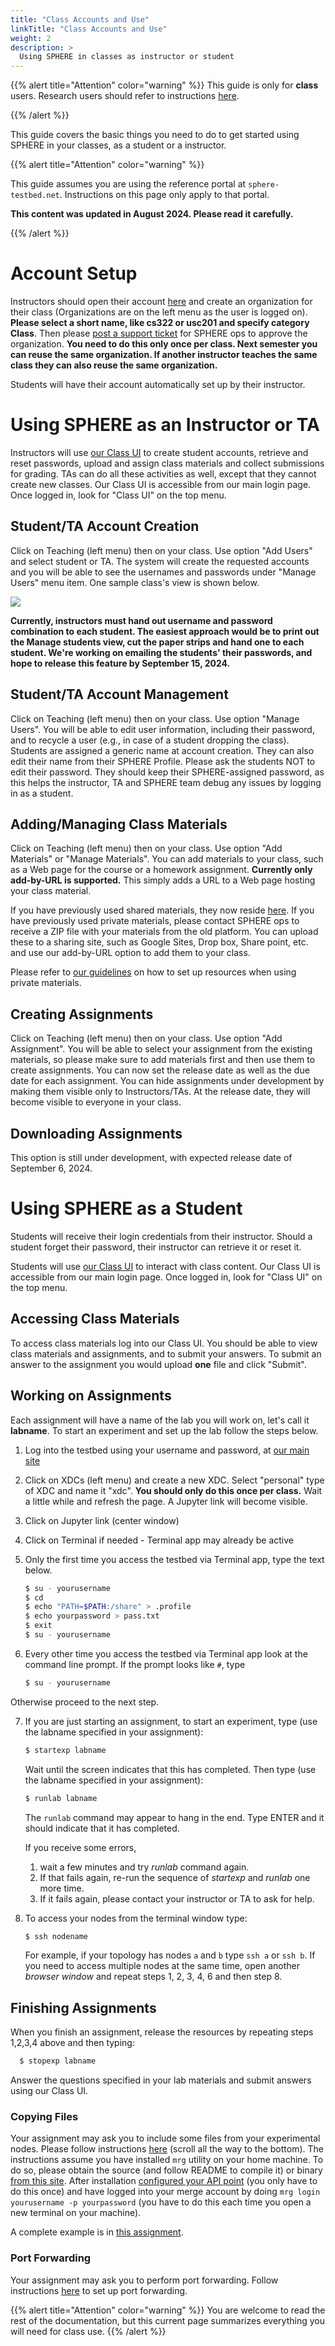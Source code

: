 ```yaml
---
title: "Class Accounts and Use"
linkTitle: "Class Accounts and Use"
weight: 2
description: >
  Using SPHERE in classes as instructor or student
---
```


{{% alert title="Attention" color="warning" %}}
This guide is only for **class** users. Research users should refer to instructions <a href="../getting-started">here</a>.

{{% /alert %}}

This guide covers the basic things you need to do to get started using SPHERE in your classes, as a student or a instructor.

{{% alert title="Attention" color="warning" %}}

This guide assumes you are using the reference portal at `sphere-testbed.net`. Instructions on this page only apply to that portal.

**This content was updated in August 2024. Please read it carefully.**

{{% /alert %}}

# Account Setup


Instructors should open their account <a href="https://launch.sphere-testbed.net">here</a> and create an organization for their class (Organizations are on the left menu as the user is logged on). **Please select a short name, like cs322 or usc201 and specify category Class**. Then please [post a support ticket](mailto:contact-project+mergetb-support-email@incoming.gitlab.com) for SPHERE ops to approve the organization. **You need to do this only once per class. Next semester you can reuse the same organization. If another instructor teaches the same class they can also reuse the same organization.**

Students will have their account automatically set up by their instructor.

# Using SPHERE as an Instructor or TA

Instructors will use <a href="https://edu.sphere-testbed.net">our Class UI</a> to create student accounts, retrieve and reset passwords, upload and assign class materials and collect submissions for grading. TAs can do all these activities as well, except that they cannot create new classes. Our Class UI is accessible from our main login page. Once logged in, look for "Class UI" on the top menu.

## Student/TA Account Creation

Click on Teaching (left menu) then on your class. Use option "Add Users" and select student or TA. The system will create the requested accounts and you will be able to see the usernames and passwords under "Manage Users" menu item. One sample class's view is shown below.

![](teacherview.png)

**Currently, instructors must hand out username and password combination to each student. The easiest approach would be to print out the Manage students view, cut the paper strips and hand one to each student. We're working on emailing the students' their passwords, and hope to release this feature by September 15, 2024.**

## Student/TA Account Management

Click on Teaching (left menu) then on your class. Use option "Manage Users".  You will be able to edit user information, including their password, and to recycle a user (e.g., in case of a student dropping the class). Students are assigned a generic name at account creation. They can also edit their name from their SPHERE Profile. Please ask the students NOT to edit their password. They should keep their SPHERE-assigned password, as this helps the instructor, TA and SPHERE team debug any issues by logging in as a student.

## Adding/Managing Class Materials

Click on Teaching (left menu) then on your class. Use option "Add Materials" or "Manage Materials". You can add materials to your class, such as a Web page for the course or a homework assignment. **Currently only add-by-URL is supported.** This simply adds a URL to a Web page hosting your class material.

If you have previously used shared materials, they now reside <a href="https://jelenamirkovic.github.io/sphere-education.github.io/">here</a>. If you have previously used private materials, please contact SPHERE ops to receive a ZIP file with your materials from the old platform. You can upload these to a sharing site, such as Google Sites, Drop box, Share point, etc. and use our add-by-URL option to add them to your class.

Please refer to [our guidelines](../classes/private/) on how to set up resources when using private materials.

## Creating Assignments

Click on Teaching (left menu) then on your class. Use option "Add Assignment". You will be able to select your assignment from the existing materials, so please make sure to add materials first and then use them to create assignments. You can now set the release date as well as the due date for each assignment. You can hide assignments under development by making them visible only to Instructors/TAs. At the release date, they will become visible to everyone in your class.

## Downloading Assignments

This option is still under development, with expected release date of September 6, 2024.

# Using SPHERE as a Student

Students will receive their login credentials from their instructor. Should a student forget their password, their instructor can retrieve it or reset it. 

Students will use <a href="https://edu.sphere-testbed.net">our Class UI</a> to interact with class content. Our Class UI is accessible from our main login page. Once logged in, look for "Class UI" on the top menu.

## Accessing Class Materials

To access class materials log into our Class UI. You should be able to view class materials and assignments, and to submit your answers.  To submit an answer to the assignment you would upload **one** file and click "Submit".

## Working on Assignments

Each assignment will have a name of the lab you will work on, let's call it **labname**. To start an experiment and set up the lab follow the steps below.
1. Log into the testbed using your username and password, at <a href="https://launch.sphere-testbed.net">our main site</a>
2. Click on XDCs (left menu) and create a new XDC. Select "personal" type of XDC and name it "xdc". **You should only do this once per class.** Wait a little while and refresh the page. A Jupyter link will become visible.
3. Click on Jupyter link (center window)
4. Click on Terminal if needed - Terminal app may already be active

5. Only the first time you access the testbed via Terminal app, type the text below.
    ```bash
    $ su - yourusername
    $ cd
    $ echo "PATH=$PATH:/share" > .profile
    $ echo yourpassword > pass.txt
    $ exit
    $ su - yourusername
    ```
6. Every other time you access the testbed via Terminal app look at the command line prompt. If the prompt looks like `#`, type
    ```bash
    $ su - yourusername
    ```

Otherwise proceed to the next step.

7. If you are just starting an assignment, to start an experiment, type (use the labname specified in your assignment):
    ```bash
    $ startexp labname
    ```
    Wait until the screen indicates that this has completed. Then type (use the labname specified in your assignment):
    ```bash
    $ runlab labname
    ```
    The `runlab` command may appear to hang in the end. Type ENTER and it should indicate that it has completed.

    If you receive some errors, 
    1. wait a few minutes and try *runlab* command again. 
    2. If that fails again, re-run the sequence of *startexp* and *runlab* one more time. 
    3. If it fails again, please contact your instructor or TA to ask for help.

8. To access your nodes from the terminal window type:
    ```bash
    $ ssh nodename
    ```
    For example, if your topology has nodes `a` and `b` type `ssh a` or `ssh b`. If you need to access multiple nodes at the same time, open another *browser window* and repeat steps 1, 2, 3, 4, 6 and then step 8.

## Finishing Assignments

When you finish an assignment, release the resources by repeating steps 1,2,3,4 above and then typing:
```bash
  $ stopexp labname
```
Answer the questions specified in your lab materials and submit answers using our Class UI.

### Copying Files

Your assignment may ask you to include some files from your experimental nodes. Please follow instructions <a href="../xdc/">here</a> (scroll all the way to the bottom). The instructions assume you have installed `mrg` utility on your home machine. To do so, please obtain the source (and follow README to compile it) or binary <a href="https://gitlab.com/mergetb/portal/cli/-/releases">from this site</a>. After installation <a href="../getting-started/#configuring-the-api-endpoint">configured your API point</a> (you only have to do this once) and have logged into your merge account by doing `mrg login yourusername -p yourpassword` (you have to do this each time you open a new terminal on your machine).

A complete example is in <a href="https://www.isi.deterlab.net/file.php?file=/share/education/twonode/html/index.html#tasks">this assignment</a>.

### Port Forwarding

Your assignment may ask you to perform port forwarding. Follow instructions <a href="../port-forwarding/">here</a> to set up port forwarding. 


{{% alert title="Attention" color="warning" %}}
You are welcome to read the rest of the documentation, but this current page summarizes everything you will need for class use.
{{% /alert %}}
